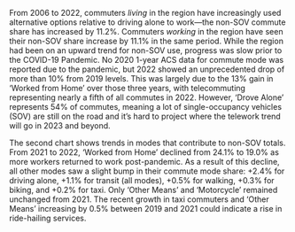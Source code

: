 From 2006 to 2022, commuters _living_ in the region have increasingly used alternative options relative to driving alone to work—the non-SOV commute share has increased by 11.2%. Commuters _working_ in the region have seen their non-SOV share increase by 11.1% in the same period. While the region had been on an upward trend for non-SOV use, progress was slow prior to the COVID-19 Pandemic. No 2020 1-year ACS data for commute mode was reported due to the pandemic, but 2022 showed an unprecedented drop of more than 10% from 2019 levels. This was largely due to the 13% gain in ‘Worked from Home’ over those three years, with telecommuting representing nearly a fifth of all commutes in 2022. However, ‘Drove Alone’ represents 54% of commutes, meaning a lot of single-occupancy vehicles (SOV) are still on the road and it’s hard to project where the telework trend will go in 2023 and beyond.

The second chart shows trends in modes that contribute to non-SOV totals. From 2021 to 2022, ‘Worked from Home’ declined from 24.1% to 19.0% as more workers returned to work post-pandemic. As a result of this decline, all other modes saw a slight bump in their commute mode share: +2.4% for driving alone, +1.1% for transit (all modes), +0.5% for walking, +0.3% for biking, and +0.2% for taxi. Only ‘Other Means’ and ‘Motorcycle’ remained unchanged from 2021. The recent growth in taxi commuters and ‘Other Means’ increasing by 0.5% between 2019 and 2021 could indicate a rise in ride-hailing services.
